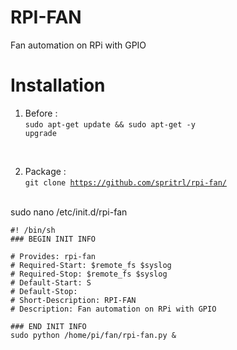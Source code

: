 # RPI-FAN
 Fan automation on RPi with GPIO
 
# Installation
1. Before : <br/>
<code>sudo apt-get update && sudo apt-get -y upgrade</code>
<br/>

2. Package :<br/>
<code>git clone https://github.com/spritrl/rpi-fan/</code>
<br/>
sudo nano /etc/init.d/rpi-fan


```
#! /bin/sh
### BEGIN INIT INFO

# Provides: rpi-fan
# Required-Start: $remote_fs $syslog
# Required-Stop: $remote_fs $syslog
# Default-Start: S
# Default-Stop: 
# Short-Description: RPI-FAN
# Description: Fan automation on RPi with GPIO

### END INIT INFO
sudo python /home/pi/fan/rpi-fan.py &
```
